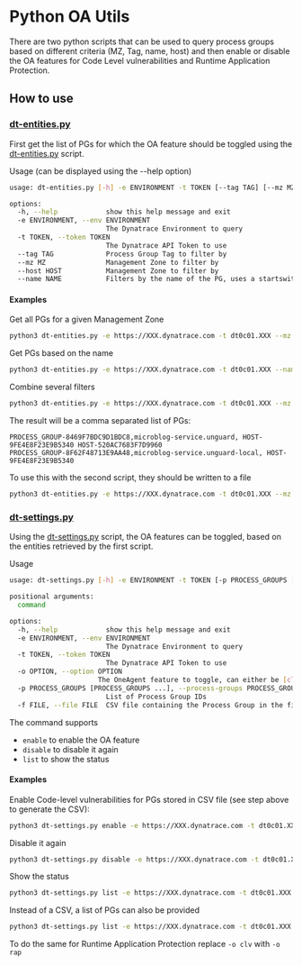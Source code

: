 # Python OA Utils
There are two python scripts that can be used to query process groups based on different criteria (MZ, Tag, name, host) and then enable or disable the OA features for Code Level vulnerabilities and Runtime Application Protection. 

## How to use

### [dt-entities.py](dt-entities.py)
First get the list of PGs for which the OA feature should be toggled using the [dt-entities.py](dt-entities.py) script. 

Usage (can be displayed using the --help option)
```bash 
usage: dt-entities.py [-h] -e ENVIRONMENT -t TOKEN [--tag TAG] [--mz MZ] [--host HOST] [--name NAME]

options:
  -h, --help            show this help message and exit
  -e ENVIRONMENT, --env ENVIRONMENT
                        The Dynatrace Environment to query
  -t TOKEN, --token TOKEN
                        The Dynatrace API Token to use
  --tag TAG             Process Group Tag to filter by
  --mz MZ               Management Zone to filter by
  --host HOST           Management Zone to filter by
  --name NAME           Filters by the name of the PG, uses a startswith logic
```

#### Examples
Get all PGs for a given Management Zone
```bash
python3 dt-entities.py -e https://XXX.dynatrace.com -t dt0c01.XXX --mz "Unguard"
```

Get PGs based on the name 
```bash
python3 dt-entities.py -e https://XXX.dynatrace.com -t dt0c01.XXX --name "microblog"
```

Combine several filters
```bash
python3 dt-entities.py -e https://XXX.dynatrace.com -t dt0c01.XXX --mz "Unguard" --name "microblog"
```

The result will be a comma separated list of PGs:
```CSV
PROCESS_GROUP-8469F7BDC9D1BDC8,microblog-service.unguard, HOST-9FE4E8F23E9B5340 HOST-520AC7683F7D9960
PROCESS_GROUP-8F62F48713E9AA48,microblog-service.unguard-local, HOST-9FE4E8F23E9B5340
```

To use this with the second script, they should be written to a file
```bash
python3 dt-entities.py -e https://XXX.dynatrace.com -t dt0c01.XXX --mz "Unguard" --name "microblog" > pgs.csv
```

### [dt-settings.py](dt-settings.py)
Using the [dt-settings.py](dt-settings.py) script, the OA features can be toggled, based on the entities retrieved by the first script. 

Usage 
```bash
usage: dt-settings.py [-h] -e ENVIRONMENT -t TOKEN [-p PROCESS_GROUPS [PROCESS_GROUPS ...]] [-f FILE] command

positional arguments:
  command

options:
  -h, --help            show this help message and exit
  -e ENVIRONMENT, --env ENVIRONMENT
                        The Dynatrace Environment to query
  -t TOKEN, --token TOKEN
                        The Dynatrace API Token to use
  -o OPTION, --option OPTION
                      The OneAgent feature to toggle, can either be [clv] for code-level vulnerabilities or [rap] for runtime application protection
  -p PROCESS_GROUPS [PROCESS_GROUPS ...], --process-groups PROCESS_GROUPS [PROCESS_GROUPS ...]
                        List of Process Group IDs
  -f FILE, --file FILE  CSV file containing the Process Group in the first column (no header)
```
The command supports
- `enable` to enable the OA feature
- `disable` to disable it again
- `list` to show the status

#### Examples
Enable Code-level vulnerabilities for PGs stored in CSV file (see step above to generate the CSV):
```bash
python3 dt-settings.py enable -e https://XXX.dynatrace.com -t dt0c01.XXX --file "pgs.csv -o clv"
```
Disable it again
```bash
python3 dt-settings.py disable -e https://XXX.dynatrace.com -t dt0c01.XXX --file "pgs.csv -o clv"
```
Show the status
```bash
python3 dt-settings.py list -e https://XXX.dynatrace.com -t dt0c01.XXX --file "pgs.csv -o clv"
```
Instead of a CSV, a list of PGs can also be provided
```bash
python3 dt-settings.py list -e https://XXX.dynatrace.com -t dt0c01.XXX -p "PROCESS_GROUP_1,PROCESS_GROUPS_2,...  -o clv"
```

To do the same for Runtime Application Protection replace `-o clv` with `-o rap`